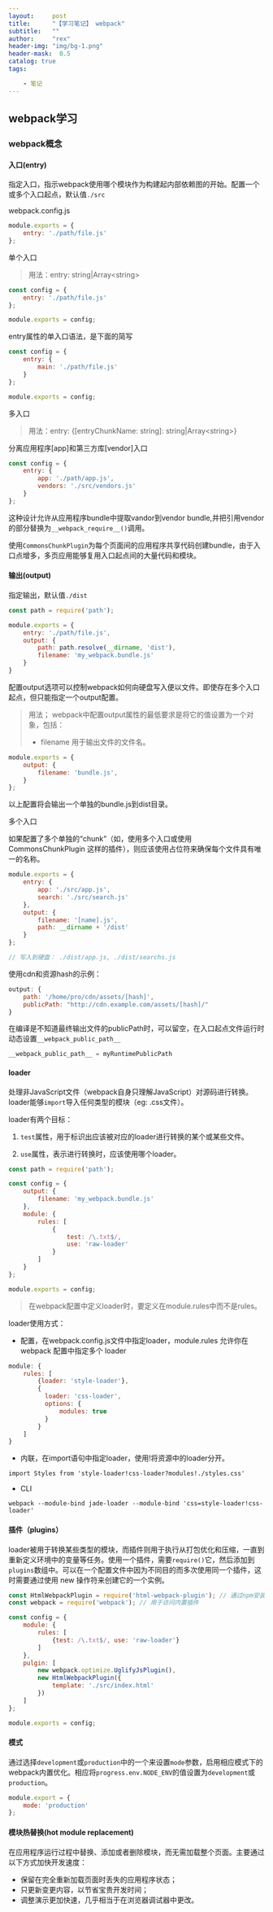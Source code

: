```yaml
---
layout:     post
title:      "【学习笔记】 webpack"
subtitle:   ""
author:     "rex"
header-img: "img/bg-1.png"
header-mask:  0.5
catalog: true
tags:

    - 笔记
---
```


## webpack学习

### webpack概念

#### 入口(entry)

指定入口，指示webpack使用哪个模块作为构建起内部依赖图的开始。配置一个或多个入口起点，默认值`./src`

webpack.config.js
```javascript
module.exports = {
    entry: './path/file.js'
};
```

单个入口

> 用法：entry: string\|Array&lt;string&gt;

```javascript
const config = {
    entry: './path/file.js'
};

module.exports = config;
```

entry属性的单入口语法，是下面的简写

```javascript
const config = {
    entry: {
        main: './path/file.js'
    }
};

module.exports = config;
```

多入口

> 用法：entry: {[entryChunkName: string]: string\|Array&lt;string&gt;}

分离应用程序[app]和第三方库[vendor]入口

```javascript
const config = {
    entry: {
        app: './path/app.js',
        vendors: './src/vendors.js'
    }
};
```

这种设计允许从应用程序bundle中提取vandor到vendor bundle,并把引用vendor的部分替换为`__webpack_require__()`调用。

使用`CommonsChunkPlugin`为每个页面间的应用程序共享代码创建bundle，由于入口点增多，多页应用能够复用入口起点间的大量代码和模块。

#### 输出(output)

指定输出，默认值`./dist`

```javascript
const path = require('path');

module.exports = {
    entry: './path/file.js',
    output: {
        path: path.resolve(__dirname, 'dist'),
        filename: 'my_webpack.bundle.js'
    }
}
```

配置output选项可以控制webpack如何向硬盘写入便以文件。即使存在多个入口起点，但只能指定一个output配置。

> 用法； webpack中配置output属性的最低要求是将它的值设置为一个对象，包括：
> * filename  用于输出文件的文件名。

```javascript
module.exports = {
    output: {
        filename: 'bundle.js',
    }
};
```

以上配置将会输出一个单独的bundle.js到dist目录。

多个入口

如果配置了多个单独的“chunk”（如，使用多个入口或使用CommonsChunkPlugin 这样的插件），则应该使用占位符来确保每个文件具有唯一的名称。

```javascript
module.exports = {
    entry: {
        app: './src/app.js',
        search: './src/search.js'
    },
    output: {
        filename: '[name].js',
        path: __dirname + '/dist'
    }
};

// 写入到硬盘： ./dist/app.js, ./dist/searchs.js
```

使用cdn和资源hash的示例：

```javascript
output: {
    path: '/home/pro/cdn/assets/[hash]',
    publicPath: "http://cdn.example.com/assets/[hash]/"
}
```

在编译是不知道最终输出文件的publicPath时，可以留空，在入口起点文件运行时动态设置`__webpack_public_path__`

```javascript
__webpack_public_path__ = myRuntimePublicPath
```

#### loader

处理非JavaScript文件（webpack自身只理解JavaScript）对源码进行转换。loader能够`import`导入任何类型的模块（eg: .css文件）。

loader有两个目标：

1. `test`属性，用于标识出应该被对应的loader进行转换的某个或某些文件。

2. `use`属性，表示进行转换时，应该使用哪个loader。

```javascript
const path = require('path');

const config = {
    output: {
        filename: 'my_webpack.bundle.js'
    },
    module: {
        rules: [
            {
                test: /\.txt$/,
                use: 'raw-loader'
            }
        ]
    }
};

module.exports = config;
```

> 在webpack配置中定义loader时，要定义在module.rules中而不是rules。

loader使用方式：

* 配置，在webpack.config.js文件中指定loader，module.rules 允许你在 webpack 配置中指定多个 loader

```javascript
module: {
    rules: [
        {loader: 'style-loader'},
        {
          loader: 'css-loader',
          options: {
              modules: true
          }
        }
    ]
}
```

* 内联，在import语句中指定loader，使用!将资源中的loader分开。

`import Styles from 'style-loader!css-loader?modules!./styles.css'`

* CLI

`webpack --module-bind jade-loader --module-bind 'css=style-loader!css-loader'`

#### 插件（plugins）

loader被用于转换某些类型的模块，而插件则用于执行从打包优化和压缩，一直到重新定义环境中的变量等任务。使用一个插件，需要`require()`它，然后添加到`plugins`数组中。可以在一个配置文件中因为不同目的而多次使用同一个插件，这时需要通过使用 new 操作符来创建它的一个实例。

```javascript
const HtmlWebpackPlugin = require('html-webpack-plugin'); // 通过npm安装
const webpack = require('webpack'); // 用于访问内置插件

const config = {
    module: {
        rules: [
            {test: /\.txt$/, use: 'raw-loader'}
        ]
    },
    pulgin: [
        new webpack.optimize.UglifyJsPlugin(),
        new HtmlWebpackPlugin({
            template: './src/index.html'
        })
    ]
};

module.exports = config;
```

#### 模式

通过选择`development`或`production`中的一个来设置`mode`参数，启用相应模式下的webpack内置优化。相应将`progress.env.NODE_ENV`的值设置为`development`或`production`。

```javascript
module.export = {
    mode: 'production'
};
```

#### 模块热替换(hot module replacement)

在应用程序运行过程中替换、添加或者删除模块，而无需加载整个页面。主要通过以下方式加快开发速度：

* 保留在完全重新加载页面时丢失的应用程序状态；
* 只更新变更内容，以节省宝贵开发时间；
* 调整演示更加快速，几乎相当于在浏览器调试器中更改。
